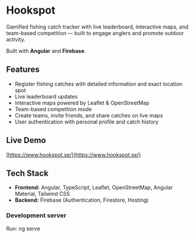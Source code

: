 # Hookspot 

Gamified fishing catch tracker with live leaderboard, interactive maps, and team-based competition — built to engage anglers and promote outdoor activity.

Built with **Angular** and **Firebase**.

## Features
- Register fishing catches with detailed information and exact location spot
- Live leaderboard updates
- Interactive maps powered by Leaflet & OpenStreetMap
- Team-based competition mode
- Create teams, invite friends, and share catches on live maps
- User authentication with personal profile and catch history

## Live Demo
[https://www.hookspot.se/](https://www.hookspot.se/)

## Tech Stack
- **Frontend:** Angular, TypeScript, Leaflet, OpenStreetMap, Angular Material, Tailwind CSS
- **Backend:** Firebase (Authentication, Firestore, Hosting)
  
### Development server
Run:
ng serve

